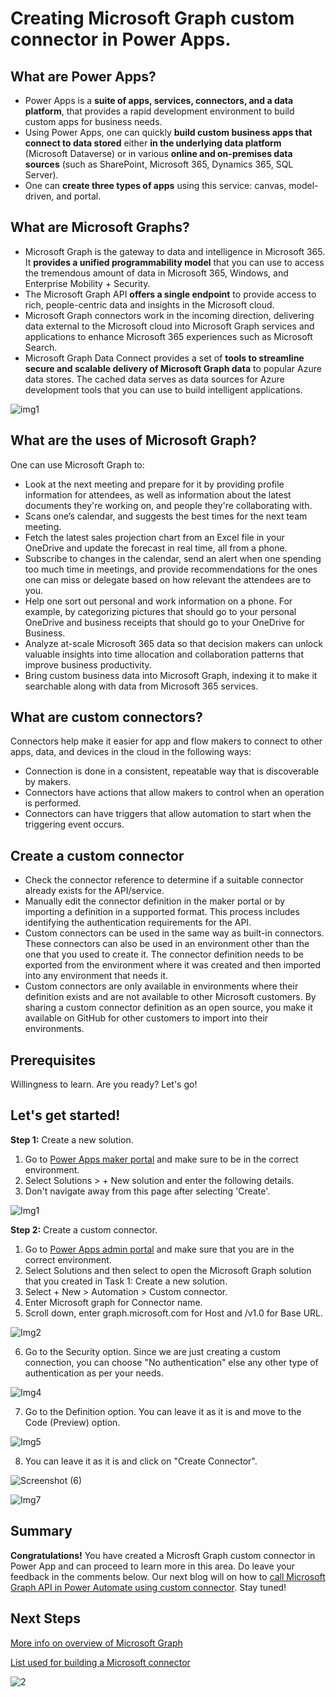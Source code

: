 # Creating Microsoft Graph custom connector in Power Apps.

## What are Power Apps?
* Power Apps is a **suite of apps, services, connectors, and a data platform**, that provides a rapid development environment to build custom apps for business needs. 
* Using Power Apps, one can quickly **build custom business apps that connect to data stored** either **in the underlying data platform** (Microsoft Dataverse) or in various **online and on-premises data sources** (such as SharePoint, Microsoft 365, Dynamics 365, SQL Server). 
* One can **create three types of apps** using this service: canvas, model-driven, and portal. 

## What are Microsoft Graphs?
* Microsoft Graph is the gateway to data and intelligence in Microsoft 365. It **provides a unified programmability model** that you can use to access the tremendous amount of data in Microsoft 365, Windows, and Enterprise Mobility + Security.
* The Microsoft Graph API **offers a single endpoint** to provide access to rich, people-centric data and insights in the Microsoft cloud.
* Microsoft Graph connectors work in the incoming direction, delivering data external to the Microsoft cloud into Microsoft Graph services and applications to enhance Microsoft 365 experiences such as Microsoft Search.
* Microsoft Graph Data Connect provides a set of **tools to streamline secure and scalable delivery of Microsoft Graph data** to popular Azure data stores. The cached data serves as data sources for Azure development tools that you can use to build intelligent applications.

![img1](https://user-images.githubusercontent.com/58803999/172055576-a3100eea-e65d-4e97-937d-606b5d0f55e1.png)

## What are the uses of Microsoft Graph?
One can use Microsoft Graph to:
* Look at the next meeting and prepare for it by providing profile information for attendees, as well as information about the latest documents they're working on, and people they're collaborating with.
* Scans one’s calendar, and suggests the best times for the next team meeting.
* Fetch the latest sales projection chart from an Excel file in your OneDrive and update the forecast in real time, all from a phone.
* Subscribe to changes in the calendar, send an alert when one spending too much time in meetings, and provide recommendations for the ones one can miss or delegate based on how relevant the attendees are to you.
* Help one sort out personal and work information on a phone. For example, by categorizing pictures that should go to your personal OneDrive and business receipts that should go to your OneDrive for Business.
* Analyze at-scale Microsoft 365 data so that decision makers can unlock valuable insights into time allocation and collaboration patterns that improve business productivity.
* Bring custom business data into Microsoft Graph, indexing it to make it searchable along with data from Microsoft 365 services.

## What are custom connectors?
Connectors help make it easier for app and flow makers to connect to other apps, data, and devices in the cloud in the following ways:
* Connection is done in a consistent, repeatable way that is discoverable by makers.
* Connectors have actions that allow makers to control when an operation is performed.
* Connectors can have triggers that allow automation to start when the triggering event occurs.

## Create a custom connector
* Check the connector reference to determine if a suitable connector already exists for the API/service.
* Manually edit the connector definition in the maker portal or by importing a definition in a supported format. This process includes identifying the authentication requirements for the API.
* Custom connectors can be used in the same way as built-in connectors. These connectors can also be used in an environment other than the one that you used to create it. The connector definition needs to be exported from the environment where it was created and then imported into any environment that needs it. 
* Custom connectors are only available in environments where their definition exists and are not available to other Microsoft customers. By sharing a custom connector definition as an open source, you make it available on GitHub for other customers to import into their environments. 

## Prerequisites
Willingness to learn. Are you ready? Let's go!

## Let's get started!

**Step 1:** Create a new solution.
1. Go to [Power Apps maker portal](https://make.powerapps.com/) and make sure to be in the correct environment.
2. Select Solutions > + New solution and enter the following details. 
3. Don't navigate away from this page after selecting 'Create'.

![Img1](https://user-images.githubusercontent.com/58803999/172183894-ace14d0e-8283-4d03-b0d2-9b9cd52826e8.png)

**Step 2:** Create a custom connector.
1. Go to [Power Apps admin portal](https://make.powerapps.com/) and make sure that you are in the correct environment.
2. Select Solutions and then select to open the Microsoft Graph solution that you created in Task 1: Create a new solution.
3. Select + New > Automation > Custom connector.
4. Enter Microsoft graph for Connector name.
5. Scroll down, enter graph.microsoft.com for Host and /v1.0 for Base URL.

![Img2](https://user-images.githubusercontent.com/58803999/172184483-39298b7d-4e31-4bc5-90e1-74ce1521759a.png)

6. Go to the Security option. Since we are just creating a custom connection, you can choose "No authentication" else any other type of authentication as per your needs.

![Img4](https://user-images.githubusercontent.com/58803999/172185436-b5293f9f-4754-4aeb-965d-ae33d2531875.png)

7. Go to the Definition option. You can leave it as it is and move to the Code (Preview) option.

![Img5](https://user-images.githubusercontent.com/58803999/172186091-85c88a0a-25e8-4f5d-93ab-8958acce6d8f.png)

8. You can leave it as it is and click on "Create Connector".

![Screenshot (6)](https://user-images.githubusercontent.com/58803999/172186743-3f2b25fb-6187-454d-aa08-a98184a469e9.png)

![Img7](https://user-images.githubusercontent.com/58803999/172187284-6c7d0416-0f20-40fa-b1c6-9658351936dd.png)

## Summary
**Congratulations!** You have created a Microsft Graph custom connector in Power App and can proceed to learn more in this area. Do leave your feedback in the comments below. Our next blog will on how to [call Microsoft Graph API in Power Automate using custom connector](https://github.com/viviana2419/Dev.To-blog-series-/blob/main/Blog4.md). Stay tuned!

## Next Steps
[More info on overview of Microsoft Graph](https://docs.microsoft.com/en-us/graph/overview)

[List used for building a Microsoft connector](https://docs.microsoft.com/en-us/graph/api/insights-list-used/)

![2](https://user-images.githubusercontent.com/58803999/172188546-3b608b51-1d64-4719-a614-e84a3eda6db7.jpg)

